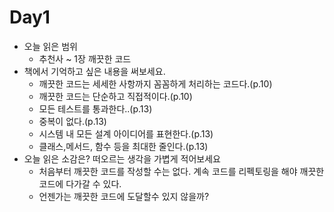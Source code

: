 # Day1

- 오늘 읽은 범위
    - 추천사 ~ 1장 깨끗한 코드
- 책에서 기억하고 싶은 내용을 써보세요.
    - 깨끗한 코드는 세세한 사항까지 꼼꼼하게 처리하는 코드다.(p.10)
    - 깨끗한 코드는 단순하고 직접적이다.(p.10)
    - 모든 테스트를 통과한다..(p.13)
    - 중복이 없다.(p.13)
    - 시스템 내 모든 설계 아이디어를 표현한다.(p.13)
    - 클래스,메서드, 함수 등을 최대한 줄인다.(p.13)
- 오늘 읽은 소감은? 떠오르는 생각을 가볍게 적어보세요
  - 처음부터 깨끗한 코드를 작성할 수는 없다. 계속 코드를 리펙토링을 해야 깨끗한 코드에 다가갈 수 있다.
  - 언젠가는 깨끗한 코드에 도달할수 있지 않을까?
